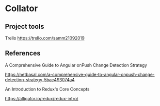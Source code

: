 # Collator

## Project tools
Trello
https://trello.com/samm21092019

## References

A Comprehensive Guide to Angular onPush Change Detection Strategy

https://netbasal.com/a-comprehensive-guide-to-angular-onpush-change-detection-strategy-5bac493074a4

An Introduction to Redux's Core Concepts

https://alligator.io/redux/redux-intro/


